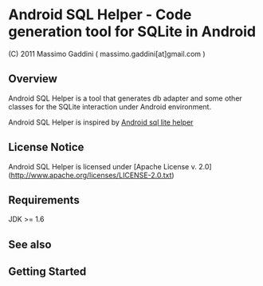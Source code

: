 Android SQL Helper - Code generation tool for SQLite in Android
===============================================================

(C) 2011 Massimo Gaddini ( massimo.gaddini[at]gmail.com )


Overview
--------

Android SQL Helper is a tool that generates db adapter and some other classes for the 
SQLite interaction under Android environment.

Android SQL Helper is inspired by [Android sql lite helper](http://github.com/fedepaol/Android-sql-lite-helper)


License Notice
--------------

Android SQL Helper is licensed under [Apache License v. 2.0] (http://www.apache.org/licenses/LICENSE-2.0.txt)


Requirements
------------

JDK >= 1.6


See also
--------

Getting Started
---------------


